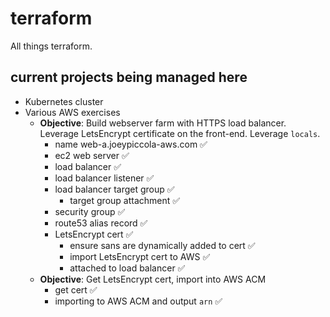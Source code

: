 # terraform

All things terraform.

## current projects being managed here

- Kubernetes cluster
- Various AWS exercises
  - **Objective**: Build webserver farm with HTTPS load balancer. Leverage LetsEncrypt certificate on the front-end. Leverage `locals`.
    - name web-a.joeypiccola-aws.com ✅
    - ec2 web server ✅
    - load balancer ✅
    - load balancer listener ✅
    - load balancer target group ✅
      - target group attachment ✅
    - security group ✅
    - route53 alias record ✅
    - LetsEncrypt cert ✅
      - ensure sans are dynamically added to cert ✅
      - import LetsEncrypt cert to AWS ✅
      - attached to load balancer ✅
  - **Objective**: Get LetsEncrypt cert, import into AWS ACM
    - get cert ✅
    - importing to AWS ACM and output `arn` ✅
